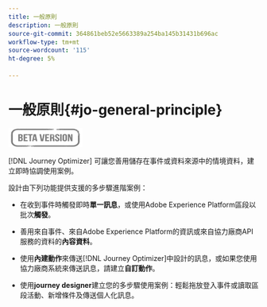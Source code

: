 ```yaml
---
title: 一般原則
description: 一般原則
source-git-commit: 364861beb52e5663389a254ba145b31431b696ac
workflow-type: tm+mt
source-wordcount: '115'
ht-degree: 5%

---
```


# 一般原則{#jo-general-principle}

![](../assets/do-not-localize/badge.png)

[!DNL Journey Optimizer] 可讓您善用儲存在事件或資料來源中的情境資料，建立即時協調使用案例。

設計由下列功能提供支援的多步驟進階案例：

* 在收到事件時觸發即時&#x200B;**單一訊息**，或使用Adobe Experience Platform區段以批次&#x200B;**觸發**。

* 善用來自事件、來自Adobe Experience Platform的資訊或來自協力廠商API服務的資料的&#x200B;**內容資料**。

* 使用&#x200B;**內建動作**&#x200B;來傳送[!DNL Journey Optimizer]中設計的訊息，或如果您使用協力廠商系統來傳送訊息，請建立&#x200B;**自訂動作**。

* 使用&#x200B;**journey designer**&#x200B;建立您的多步驟使用案例：輕鬆拖放登入事件或讀取區段活動、新增條件及傳送個人化訊息。
